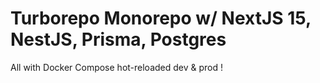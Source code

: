 # Turborepo Monorepo w/ NextJS 15, NestJS, Prisma, Postgres

All with Docker Compose hot-reloaded dev & prod !
